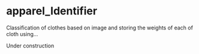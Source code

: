 # apparel_Identifier
Classification of clothes based on image and storing the weights of each of cloth using...

Under construction

